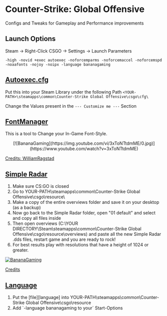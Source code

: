 # Counter-Strike: Global Offensive

Configs and Tweaks for Gameplay and Performance improvements

## Launch Options

Steam -> Right-Click CSGO -> Settings -> Launch Parameters

`-high -novid +exec autoexec -noforcemparms -noforcemaccel -noforcemspd -noaafonts -nojoy -noipx -language bananagaming`

## [Autoexec.cfg][autoexec]

Put this into your Steam Library under the following Path
`<YOUR-PATH>\steamapps\common\Counter-Strike Global Offensive\csgo\cfg\`

Change the Values present in the `--- Customize me ---` Section

## [FontManager][fontmanager]

This is a tool to Change your In-Game Font-Style.

<div align=center>
[![BananaGaming](https://img.youtube.com/vi/3xToNTtdmME/0.jpg)](https://www.youtube.com/watch?v=3xToNTtdmME)
</div>

[Credits: WilliamRagstad][credits]

## [Simple Radar][radar]

<ol>
    <li>Make sure CS:GO is closed</li>
    <li>Go to YOUR-PATH\steamapps\common\Counter-Strike Global Offensive\csgo\resource\</li>
    <li>Make a copy of the entire overviews folder and save it on your desktop (as a backup)</li>
    <li>Now go back to the Simple Radar folder, open "01 default" and select and copy all files  inside</li>
    <li>Then open overviews (C:\YOUR DIRECTORY\Steam\steamapps\common\Counter-Strike Global Offensive\csgo\resource\overviews) and paste all the new Simple Radar .dds files, restart game and you are ready to rock!</li>
    <li>For best results play with resolutions that have a height of 1024 or greater.</li>
</ol>

[![BananaGaming](https://img.youtube.com/vi/g9aaU6LXfOw/0.jpg)](https://www.youtube.com/watch?v=g9aaU6LXfOw)

[Credits][radarcredits]

## [Language][language]

<ol>
    <li>Put the [file][language] into YOUR-PATH\steamapps\common\Counter-Strike Global Offensive\csgo\resource</li>
    <li>Add `-language bananagaming to your` Start-Options</li>
</ol>

[autoexec]: autoexec.cfg
[fontmanager]: FontManager.exe
[credits]: https://github.com/WilliamRagstad/Font-Manager
[radar]: Simple%20Radar.zip
[radarcredits]: https://csgoconsole.com/mods/text-color-mod/
[language]: csgo_bananagaming.txt
